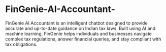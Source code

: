 # FinGenie-AI-Accountant-
FinGenie AI Accountant is an intelligent chatbot designed to provide accurate and up-to-date guidance on Indian tax laws. Built using AI and machine learning, FinGenie helps individuals and businesses navigate complex tax regulations, answer financial queries, and stay compliant with tax obligations.
